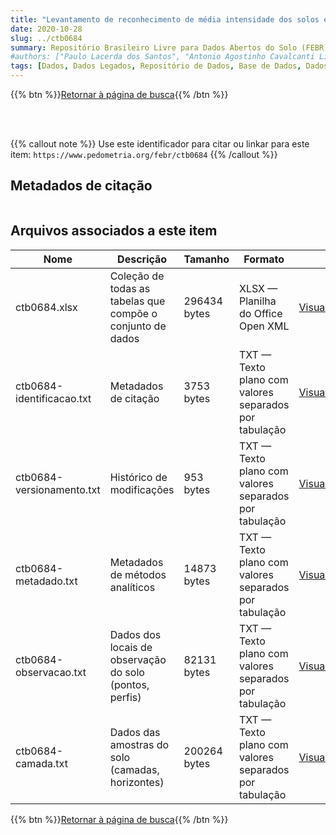 ```yaml
---
title: "Levantamento de reconhecimento de média intensidade dos solos e avaliação da aptidão agrícola das terras da área do Pólo Amapá"
date: 2020-10-28
slug: ../ctb0684
summary: Repositório Brasileiro Livre para Dados Abertos do Solo (FEBR) | A febre dos dados de solo no Brasil
#authors: ["Paulo Lacerda dos Santos", "Antonio Agostinho Cavalcanti Lima", "Raphael David dos Santos", "José Raimundo Natividade Ferreira Gama", "João Marcos Lima da Silva", "Amarindo Fausto Soares", "João Souza Martins", "Raimundo Silva Rego", "Washington de Oliveira Barreto", "Maria Amélia de Moraes Duriez", "Ruth Andrade Leal Johas", "Wilson Sant'Anna de Araújo", "José Lopes de Paula", "Loiva Lizia Antonello", "Evanda Maria Rodrigues", "Therezinha da Costa Lima", "Raphael Minotti Bloise José Dynia", "Gisa Nara Castellini Moreira."]
tags: [Dados, Dados Legados, Repositório de Dados, Base de Dados, Dados Abertos]
---
```


<style>
div.alert > div {
    font-size: 0.8rem;
}
</style>

{{% btn %}}<a href="/febr/buscar/">Retornar à página de busca</a>{{% /btn %}}

<br>
<br>

{{% callout note %}}
Use este identificador para citar ou linkar para este item: `https://www.pedometria.org/febr/ctb0684`
{{% /callout %}}

## Metadados de citação

<table>
<!-- Fonte: https://gist.github.com/jfreels/6814721 -->
<script src="https://d3js.org/d3.v3.min.js" charset="utf-8"></script>
<script type='text/javascript' src='/febr/buscar/script.js'></script>
<script type='text/javascript'>
  d3.tsv('ctb0684-identificacao.txt',function (data) {
    var columns = ['campo', 'valor']
    tabulate(data, columns)
  })
</script>
</table>

## Arquivos associados a este item

<table style="width:100%">
  <thead>
    <tr>
      <th>Nome</th>
      <th>Descrição</th>
      <th>Tamanho</th>
      <th>Formato</th>
      <th></th>
    </tr>
  </thead>
  <tbody>
    <tr>
      <td>ctb0684.xlsx</td>
      <td>Coleção de todas as tabelas que compõe o conjunto de dados</td>
      <td>296434 bytes</td>
      <td>XLSX — Planilha do Office Open XML</td>
      <td><a href="https://cloud.utfpr.edu.br/index.php/s/Df6dhfzYJ1DDeso/download?path=%2Fctb0684&files=ctb0684.xlsx" class="btn btn-primary btn-block" role="button">Visualizar/Abrir</a></td>
    </tr>
    <tr>
      <td>ctb0684-identificacao.txt</td>
      <td>Metadados de citação</td>
      <td>3753 bytes</td>
      <td>TXT — Texto plano com valores separados por tabulação</td>
      <td><a href="https://cloud.utfpr.edu.br/index.php/s/Df6dhfzYJ1DDeso/download?path=%2Fctb0684&files=ctb0684-identificacao.txt" class="btn btn-primary btn-block" role="button">Visualizar/Abrir</a></td>
    </tr>
    <tr>
      <td>ctb0684-versionamento.txt</td>
      <td>Histórico de modificações</td>
      <td>953 bytes</td>
      <td>TXT — Texto plano com valores separados por tabulação</td>
      <td><a href="https://cloud.utfpr.edu.br/index.php/s/Df6dhfzYJ1DDeso/download?path=%2Fctb0684&files=ctb0684-versionamento.txt" class="btn btn-primary btn-block" role="button">Visualizar/Abrir</a></td>
    </tr>
    <tr>
      <td>ctb0684-metadado.txt</td>
      <td>Metadados de métodos analíticos</td>
      <td>14873 bytes</td>
      <td>TXT — Texto plano com valores separados por tabulação</td>
      <td><a href="https://cloud.utfpr.edu.br/index.php/s/Df6dhfzYJ1DDeso/download?path=%2Fctb0684&files=ctb0684-metadado.txt" class="btn btn-primary btn-block" role="button">Visualizar/Abrir</a></td>
    </tr>
    <tr>
      <td>ctb0684-observacao.txt</td>
      <td>Dados dos locais de observação do solo (pontos, perfis)</td>
      <td>82131 bytes</td>
      <td>TXT — Texto plano com valores separados por tabulação</td>
      <td><a href="https://cloud.utfpr.edu.br/index.php/s/Df6dhfzYJ1DDeso/download?path=%2Fctb0684&files=ctb0684-observacao.txt" class="btn btn-primary btn-block" role="button">Visualizar/Abrir</a></td>
    </tr>
    <tr>
      <td>ctb0684-camada.txt</td>
      <td>Dados das amostras do solo (camadas, horizontes)</td>
      <td>200264 bytes</td>
      <td>TXT — Texto plano com valores separados por tabulação</td>
      <td><a href="https://cloud.utfpr.edu.br/index.php/s/Df6dhfzYJ1DDeso/download?path=%2Fctb0684&files=ctb0684-camada.txt" class="btn btn-primary btn-block" role="button">Visualizar/Abrir</a></td>
    </tr>
  </tbody>
</table>

{{% btn %}}<a href="/febr/buscar/">Retornar à página de busca</a>{{% /btn %}}
